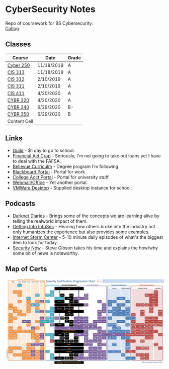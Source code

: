# CyberSecurity Notes

Repo of coursework for BS Cybersecurity.  
[Catlog](./files/19-21-catalog.pdf)

## Classes

| Course | Date | Grade|  
| ------------- | ------------- | ------------- |  
| [Cyber 250](classes/CYBR250/CYBR250.md)  | 11/18/2019  | A |
| [CIS 313](classes/CIS313/CIS313.md) | 11/18/2019  | A |
| [CIS 312](classes/CIS312/ ) | 2/10/2019 | A |
| [CIS 311](classes/CIS311/ ) | 2/10/2019 | A |
| [CIS 411](classes/CIS411/ ) | 4/20/2020 | A |
| [CYBR 320](classes/CYBR320/ ) | 4/20/2020 | A |
| [CYBR 340](classes/CYBR340/ ) | 6/29/2020 | B- |
| [CYBR 350](classes/CYBR350/ ) | 6/29/2020 | B |
| Content Cell  |

## Links
*  [Guild](https://www.guildeducation.com/) - $1 day to go to school.  
*  [Financial Aid Crap](https://bellevueuniversityfinancialaid.regenteducation.net/dashboard) - Seriously, I'm not going to take out loans yet I have to deal with the FAFSA.
*  [Bellevue Curriculm](https://www.bellevue.edu/degrees/bachelor/cybersecurity-bs-cohort/) - Degree program I'm following
*  [Blackboard Portal](https://cyberactive.bellevue.edu/) - Portal for work.
*  [College Acct Portal](https://bruin.bellevue.edu/) - Portal for university stuff.
*  [Webmail/Office]( https://outlook.office.com) - Yet another portal.
*  [VMWare Desktop](http://WORKSPACE.BELLEVUE.EDU) - Supplied desktop instance for school.

## Podcasts
*  [Darknet Diaries](https://darknetdiaries.com/) - Brings some of the concepts we are learning alive by telling the realworld impact of them.
*  [Getting Into InfoSec](https://gettingintoinfosec.com/) - Hearing how others broke into the industry not only humanizes the experience but also provides some examples.
*  [Internet Storm Center](https://isc.sans.edu/podcast.html) - 5-10 minute daily episodes of what's the biggest item to look for today.  
*  [Security Now](https://twit.tv/shows/security-now) - Steve Gibson takes his time and explains the how/why some bit of news is noteworthy.  


## Map of Certs
![Map of Certs](./files/Security_Cert_Map.png)

